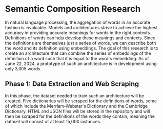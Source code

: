 # Semantic Composition Research
In natural language processing, the aggregation of words in an accurate fashion is invaluable. Models and architectures strive to achieve the highest accuracy in providing accurate meanings for words in the right contexts. Definitions of words can help develop these meanings and contexts. Since the definitions are themselves just a series of words, we can describe both the word and its definition using embeddings. The goal of this research is to create an architecture that can combine the series of embeddings of the definition of a word such that it is equal to the word's embedding. As of June 22, 2024, a prototype of such an architecture is in development using only 3,005 words.

## Phase 1: Data Extraction and Web Scraping
In this phase, the dataset needed to train such an architecture will be created. Five dictionaries will be scraped for the definitions of words, some of which include the Merriam-Webster's Dictionary and the Cambridge Dictionary. HTML and JSON files will be stored in the repository and will then be scraped for the definitions of the words they contain, meaning the dataset will consist of at least 15,000 instances.
